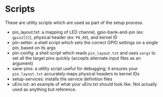 # Scripts
These are utility scripts which are used as part of the setup process.

* pin_layout.txt: a mapping of LED channel, gpio-bank-and-pin (ex: `gpio2[3]`), physical header (ex: `P8_09`), and kernel ID
* pin-setter: a shell script which sets the correct GPIO settings on a single pin, based on its args
* pin-config: a shell script which reads `pin_layout.txt` and uses `xargs` to set all the target pins quickly (accepts alternate input files as an argument)
* sane-pins: a utility script useful for debugging; it ensures your `pin_layout.txt` accurately maps physical headers to kernel IDs
* setup-services: installs the service definition files
* uEnv.txt: an example of what your uEnv.txt should look like. Not actually used as anything but reference.